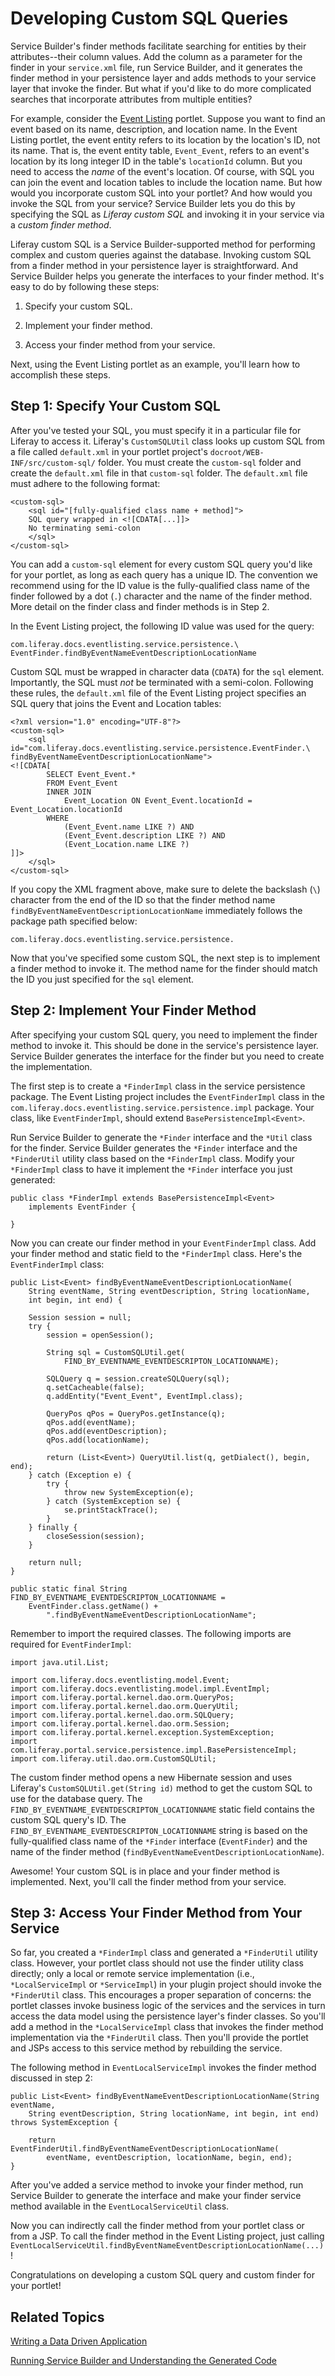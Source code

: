 # Developing Custom SQL Queries [](id=developing-custom-sql-queries)

Service Builder's finder methods facilitate searching for entities by their
attributes--their column values. Add the column as a parameter for the finder in
your `service.xml` file, run Service Builder, and it generates the finder method
in your persistence layer and adds methods to your service layer that invoke the
finder. But what if you'd like to do more complicated searches that incorporate
attributes from multiple entities? 

For example, consider the
[Event Listing](https://github.com/liferay/liferay-docs/tree/master/develop/tutorials/code/svc-build/event-listing-portlet)
portlet. Suppose you want to find an event based on its name, description, and
location name. In the Event Listing portlet, the event entity refers to its
location by the location's ID, not its name. That is, the event entity table,
`Event_Event`, refers to an event's location by its long integer ID in the
table's `locationId` column. But you need to access the *name* of the event's
location. Of course, with SQL you can join the event and location tables to
include the location name. But how would you incorporate custom SQL into your
portlet? And how would you invoke the SQL from your service? Service Builder
lets you do this by specifying the SQL as *Liferay custom SQL* and invoking it
in your service via a *custom finder method*.

Liferay custom SQL is a Service Builder-supported method for performing complex
and custom queries against the database. Invoking custom SQL from a finder
method in your persistence layer is straightforward. And Service Builder helps
you generate the interfaces to your finder method. It's easy to do by following
these steps: 

1. Specify your custom SQL. 

2. Implement your finder method. 

3. Access your finder method from your service. 

Next, using the Event Listing portlet as an example, you'll learn how to
accomplish these steps. 

## Step 1: Specify Your Custom SQL [](id=step-1-specify-your-custom-sql)

After you've tested your SQL, you must specify it in a particular file for
Liferay to access it. Liferay's `CustomSQLUtil` class looks up custom SQL from a
file called `default.xml` in your portlet project's
`docroot/WEB-INF/src/custom-sql/` folder. You must create the `custom-sql`
folder and create the `default.xml` file in that `custom-sql` folder. The
`default.xml` file must adhere to the following format: 

    <custom-sql>
        <sql id="[fully-qualified class name + method]">
        SQL query wrapped in <![CDATA[...]]>
        No terminating semi-colon
        </sql>
    </custom-sql>

You can add a `custom-sql` element for every custom SQL query you'd like for
your portlet, as long as each query has a unique ID. The convention we recommend
using for the ID value is the fully-qualified class name of the finder followed
by a dot (`.`) character and the name of the finder method. More detail on the
finder class and finder methods is in Step 2. 

In the Event Listing project, the following ID value was used for the query: 

    com.liferay.docs.eventlisting.service.persistence.\
    EventFinder.findByEventNameEventDescriptionLocationName

Custom SQL must be wrapped in character data (`CDATA`) for the `sql` element.
Importantly, the SQL must *not* be terminated with a semi-colon. Following these
rules, the `default.xml` file of the Event Listing project specifies an SQL
query that joins the Event and Location tables: 

    <?xml version="1.0" encoding="UTF-8"?>
    <custom-sql>
        <sql id="com.liferay.docs.eventlisting.service.persistence.EventFinder.\
    findByEventNameEventDescriptionLocationName">
    <![CDATA[
            SELECT Event_Event.*
            FROM Event_Event
            INNER JOIN 
                Event_Location ON Event_Event.locationId = Event_Location.locationId
            WHERE
                (Event_Event.name LIKE ?) AND
                (Event_Event.description LIKE ?) AND
                (Event_Location.name LIKE ?)
	]]>
        </sql>
    </custom-sql>

If you copy the XML fragment above, make sure to delete the backslash (`\`)
character from the end of the ID so that the finder method name
`findByEventNameEventDescriptionLocationName` immediately follows the package
path specified below:

    com.liferay.docs.eventlisting.service.persistence.

Now that you've specified some custom SQL, the next step is to implement a
finder method to invoke it. The method name for the finder should match the ID
you just specified for the `sql` element. 

## Step 2: Implement Your Finder Method [](id=step-2-implement-your-finder-method)

After specifying your custom SQL query, you need to implement the finder method
to invoke it. This should be done in the service's persistence layer. Service
Builder generates the interface for the finder but you need to create the
implementation. 

The first step is to create a `*FinderImpl` class in the service persistence
package. The Event Listing project includes the `EventFinderImpl` class in the
`com.liferay.docs.eventlisting.service.persistence.impl` package. Your class,
like `EventFinderImpl`, should extend `BasePersistenceImpl<Event>`.

Run Service Builder to generate the `*Finder` interface and the `*Util` class
for the finder. Service Builder generates the `*Finder` interface and the
`*FinderUtil` utility class based on the `*FinderImpl` class. Modify your
`*FinderImpl` class to have it implement the `*Finder` interface you just
generated: 

    public class *FinderImpl extends BasePersistenceImpl<Event>
        implements EventFinder {

    }

Now you can create our finder method in your `EventFinderImpl` class. Add your
finder method and static field to the `*FinderImpl` class. Here's the
`EventFinderImpl` class:

    public List<Event> findByEventNameEventDescriptionLocationName(
        String eventName, String eventDescription, String locationName,
        int begin, int end) {
                
        Session session = null;
        try {
            session = openSession();

            String sql = CustomSQLUtil.get(
                FIND_BY_EVENTNAME_EVENTDESCRIPTON_LOCATIONNAME);
            
            SQLQuery q = session.createSQLQuery(sql);
            q.setCacheable(false);
            q.addEntity("Event_Event", EventImpl.class);

            QueryPos qPos = QueryPos.getInstance(q);  
            qPos.add(eventName);
            qPos.add(eventDescription);
            qPos.add(locationName);
            
            return (List<Event>) QueryUtil.list(q, getDialect(), begin, end);
        } catch (Exception e) {
            try {
                throw new SystemException(e);
            } catch (SystemException se) {
                se.printStackTrace();
            }
        } finally {
            closeSession(session);
        }

        return null;
    }	

    public static final String FIND_BY_EVENTNAME_EVENTDESCRIPTON_LOCATIONNAME =
        EventFinder.class.getName() +
            ".findByEventNameEventDescriptionLocationName";

Remember to import the required classes. The following imports are required for
`EventFinderImpl`: 

    import java.util.List;

    import com.liferay.docs.eventlisting.model.Event;
    import com.liferay.docs.eventlisting.model.impl.EventImpl;
    import com.liferay.portal.kernel.dao.orm.QueryPos;
    import com.liferay.portal.kernel.dao.orm.QueryUtil;
    import com.liferay.portal.kernel.dao.orm.SQLQuery;
    import com.liferay.portal.kernel.dao.orm.Session;
    import com.liferay.portal.kernel.exception.SystemException;
    import com.liferay.portal.service.persistence.impl.BasePersistenceImpl;
    import com.liferay.util.dao.orm.CustomSQLUtil;

The custom finder method opens a new Hibernate session and uses Liferay's
`CustomSQLUtil.get(String id)` method to get the custom SQL to use for the
database query. The `FIND_BY_EVENTNAME_EVENTDESCRIPTON_LOCATIONNAME` static
field contains the custom SQL query's ID. The
`FIND_BY_EVENTNAME_EVENTDESCRIPTON_LOCATIONNAME` string is based on the
fully-qualified class name of the `*Finder` interface (`EventFinder`) and
the name of the finder method (`findByEventNameEventDescriptionLocationName`). 

Awesome! Your custom SQL is in place and your finder method is implemented.
Next, you'll call the finder method from your service. 

## Step 3: Access Your Finder Method from Your Service [](id=step-3-access-your-finder-method-from-your-service)

So far, you created a `*FinderImpl` class and generated a `*FinderUtil` utility
class. However, your portlet class should not use the finder utility class
directly; only a local or remote service implementation (i.e.,
`*LocalServiceImpl` or `*ServiceImpl`) in your plugin project should invoke the
`*FinderUtil` class. This encourages a proper separation of concerns: the
portlet classes invoke business logic of the services and the services in turn
access the data model using the persistence layer's finder classes. So you'll
add a method in the `*LocalServiceImpl` class that invokes the finder method
implementation via the `*FinderUtil` class. Then you'll provide the portlet and
JSPs access to this service method by rebuilding the service.

The following method in `EventLocalServiceImpl` invokes the finder method
discussed in step 2: 

    public List<Event> findByEventNameEventDescriptionLocationName(String eventName,
        String eventDescription, String locationName, int begin, int end)
    throws SystemException {
		
        return EventFinderUtil.findByEventNameEventDescriptionLocationName(
            eventName, eventDescription, locationName, begin, end);
    }	

After you've added a service method to invoke your finder method, run Service
Builder to generate the interface and make your finder service method available
in the `EventLocalServiceUtil` class. 

Now you can indirectly call the finder method from your portlet class or from a
JSP. To call the finder method in the Event Listing project, just calling
`EventLocalServiceUtil.findByEventNameEventDescriptionLocationName(...)`! 

<!-- Note, the view JSP currently does not call
EventLocalServiceUtil.findByEventNameEventDescriptionLocationName(...). We may
want to include this in the solution. - Jim --> 

Congratulations on developing a custom SQL query and custom finder for your
portlet! 

## Related Topics [](id=related-topics)

[Writing a Data Driven Application](/develop/tutorials/-/knowledge_base/6-2/writing-a-data-driven-application)

[Running Service Builder and Understanding the Generated Code](/develop/tutorials/-/knowledge_base/6-2/running-service-builder-and-understanding-the-generated-code)
